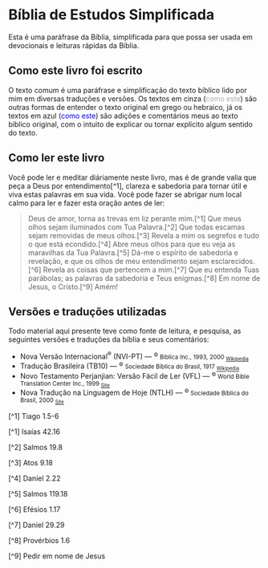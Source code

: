 # Bíblia de Estudos Simplificada

Esta é uma paráfrase da Bíblia, simplificada para que possa ser usada em devocionais e leituras rápidas da Bíblia.

## Como este livro foi escrito

O texto comum é uma paráfrase e simplificação do texto bíblico lido por mim em diversas traduções e versões. Os textos em cinza (<font color="darkgray">como este</font>) são outras formas de entender o texto original em grego ou hebraico, já os textos em azul (<font color="blue">como este</font>) são adições e comentários meus ao texto bíblico original, com o intuito de explicar ou tornar explícito algum sentido do texto.

## Como ler este livro

Você pode ler e meditar diáriamente neste livro, mas é de grande valia que peça a Deus por entendimento[^1], clareza e sabedoria para tornar útil e viva estas palavras em sua vida. Você pode fazer se abrigar num local calmo para ler e fazer esta oração antes de ler:

> Deus de amor, torna as trevas em liz perante mim.[^1] Que meus olhos sejam iluminados com Tua Palavra.[^2] Que todas escamas sejam removidas de meus olhos.[^3] Revela a mim os segrefos e tudo o que está econdido.[^4] Abre meus olhos para que eu veja as maravilhas da Tua Palavra.[^5] Dá-me o espírito de sabedoria e revelação, e que os olhos de meu entendimento sejam esclarecidos.[^6] Revela as coisas que pertencem a mim.[^7] Que eu entenda Tuas parábolas; as palavras da sabedoria e Teus enigmas.[^8] Em nome de Jesus, o Cristo.[^9] Amém!

## Versões e traduções utilizadas

Todo material aqui presente teve como fonte de leitura, e pesquisa, as seguintes versões e traduções da bíblia e seus comentários:

* Nova Versão Internacional<sup>&reg;</sup> (NVI-PT) &mdash; <small><sup>&copy;</sup> Biblica Inc., 1993, 2000 <sub>[Wikipedia](https://pt.wikipedia.org/wiki/Nova_Vers%C3%A3o_Internacional)</sub></small>
* Tradução Brasileira (TB10) &mdash; <small><sup>&copy;</sup> Sociedade Bíblica do Brasil, 1917 <sub>[Wikipedia](https://pt.wikipedia.org/wiki/Tradu%C3%A7%C3%A3o_Brasileira)</sub></small>
* Novo Testamento Perjanjian: Versão Fácil de Ler (VFL) &mdash; <small><sup>&copy;</sup> World Bible Translation Center Inc., 1999 <sub>[Site](http://www.wbtc.org/)</sub></small>
* Nova Tradução na Linguagem de Hoje (NTLH) &mdash; <small><sup>&copy;</sup> Sociedade Bíblica do Brasil, 2000 <sub>[Site](http://www.sbb.org.br/)</sub></small>

[^1] Tiago 1.5-6

[^1] Isaías 42.16

[^2] Salmos 19.8

[^3] Atos 9.18

[^4] Daniel 2.22

[^5] Salmos 119.18

[^6] Efésios 1.17

[^7] Daniel 29.29

[^8] Provérbios 1.6

[^9] Pedir em nome de Jesus